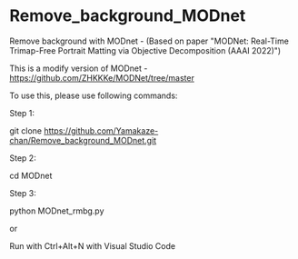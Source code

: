 # Remove_background_MODnet
Remove background with MODnet \- (Based on paper "MODNet: Real-Time Trimap-Free Portrait Matting via Objective Decomposition (AAAI 2022)")

This is a modify version of MODnet \- [https://github\.com/ZHKKKe/MODNet/tree/master](https://github.com/ZHKKKe/MODNet/tree/master)

To use this, please use following commands:

Step 1:

git clone [https://github\.com/Yamakaze\-chan/Remove\_background\_MODnet\.git](https://github.com/Yamakaze-chan/Remove_background_MODnet.git)

Step 2:

cd MODnet

Step 3:

python MODnet\_rmbg\.py 

or

Run with Ctrl\+Alt\+N with Visual Studio Code

